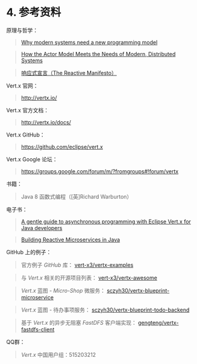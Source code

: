 # 4. 参考资料

原理与哲学：
> [Why modern systems need a new programming model](https://doc.akka.io/docs/akka/current/guide/actors-motivation.html)

> [How the Actor Model Meets the Needs of Modern, Distributed Systems](https://doc.akka.io/docs/akka/current/guide/actors-intro.html)

> [响应式宣言（The Reactive Manifesto）](https://www.reactivemanifesto.org/zh-CN)

Vert.x 官网：
> http://vertx.io/

Vert.x 官方文档：
> http://vertx.io/docs/

Vert.x GitHub：
> https://github.com/eclipse/vert.x

Vert.x Google 论坛：
> https://groups.google.com/forum/m/?fromgroups#!forum/vertx

书籍：
> Java 8 函数式编程（[英]Richard Warburton）

电子书：
> [A gentle guide to asynchronous programming with Eclipse Vert.x for Java developers](http://vertx.io/docs/guide-for-java-devs/guide-for-java-devs.pdf)

> [Building Reactive Microservices in Java](https://developers.redhat.com/download-manager/file/building_reactive_microservices_in_java.pdf)

GitHub 上的例子：
> 官方例子 *GitHub* 库： [vert-x3/vertx-examples](https://github.com/vert-x3/vertx-examples)

> 与 *Vert.x* 相关的开源项目列表： [vert-x3/vertx-awesome](https://github.com/vert-x3/vertx-awesome)

> *Vert.x* 蓝图 - *Micro-Shop* 微服务： [sczyh30/vertx-blueprint-microservice](https://github.com/sczyh30/vertx-blueprint-microservice)

> *Vert.x* 蓝图 - 待办事项服务： [sczyh30/vertx-blueprint-todo-backend](https://github.com/sczyh30/vertx-blueprint-todo-backend)

> 基于 *Vert.x* 的异步无阻塞 *FastDFS* 客户端实现： [gengteng/vertx-fastdfs-client](https://github.com/gengteng/vertx-fastdfs-client)

QQ群：
> *Vert.x* 中国用户组：515203212
